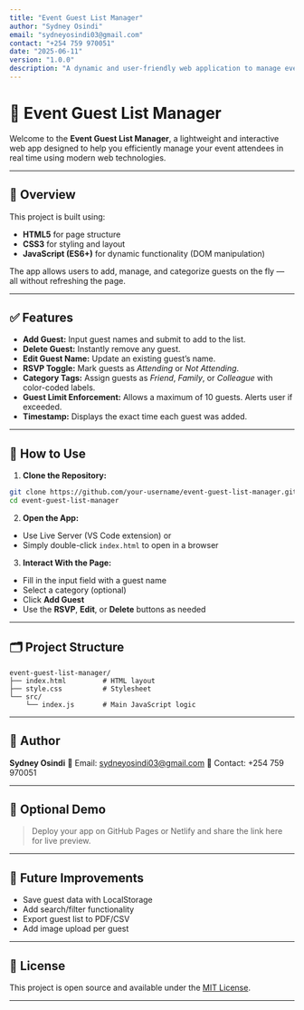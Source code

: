 ```yaml
---
title: "Event Guest List Manager"
author: "Sydney Osindi"
email: "sydneyosindi03@gmail.com"
contact: "+254 759 970051"
date: "2025-06-11"
version: "1.0.0"
description: "A dynamic and user-friendly web application to manage event guest lists using HTML, CSS, and JavaScript."
---
```


# 🎉 Event Guest List Manager

Welcome to the **Event Guest List Manager**, a lightweight and interactive web app designed to help you efficiently manage your event attendees in real time using modern web technologies.

---

## 📌 Overview

This project is built using:
- **HTML5** for page structure
- **CSS3** for styling and layout
- **JavaScript (ES6+)** for dynamic functionality (DOM manipulation)

The app allows users to add, manage, and categorize guests on the fly — all without refreshing the page.

---

## ✅ Features

- **Add Guest:** Input guest names and submit to add to the list.
- **Delete Guest:** Instantly remove any guest.
- **Edit Guest Name:** Update an existing guest’s name.
- **RSVP Toggle:** Mark guests as *Attending* or *Not Attending*.
- **Category Tags:** Assign guests as *Friend*, *Family*, or *Colleague* with color-coded labels.
- **Guest Limit Enforcement:** Allows a maximum of 10 guests. Alerts user if exceeded.
- **Timestamp:** Displays the exact time each guest was added.

---

## 🚀 How to Use

1. **Clone the Repository:**

```bash
git clone https://github.com/your-username/event-guest-list-manager.git
cd event-guest-list-manager
````

2. **Open the App:**

* Use Live Server (VS Code extension) or
* Simply double-click `index.html` to open in a browser

3. **Interact With the Page:**

* Fill in the input field with a guest name
* Select a category (optional)
* Click **Add Guest**
* Use the **RSVP**, **Edit**, or **Delete** buttons as needed

---

## 🗂️ Project Structure

```
event-guest-list-manager/
├── index.html         # HTML layout
├── style.css          # Stylesheet
└── src/
    └── index.js       # Main JavaScript logic
```

---

## 👤 Author

**Sydney Osindi**
📧 Email: [sydneyosindi03@gmail.com](mailto:sydneyosindi03@gmail.com)
📱 Contact: +254 759 970051

---

## 📸 Optional Demo

> Deploy your app on GitHub Pages or Netlify and share the link here for live preview.

---

## 🔧 Future Improvements

* Save guest data with LocalStorage
* Add search/filter functionality
* Export guest list to PDF/CSV
* Add image upload per guest

---

## 📄 License

This project is open source and available under the [MIT License](LICENSE).

---
